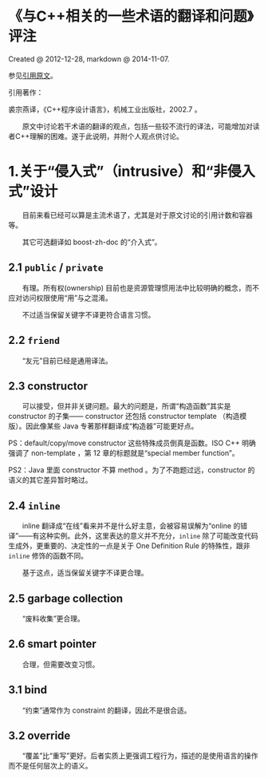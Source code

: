 ﻿# 《与C++相关的一些术语的翻译和问题》评注

Created @ 2012-12-28, markdown @ 2014-11-07.

参见[引用原文](http://www.is.pku.edu.cn/~qzy/books/cppl/words.htm)。

引用著作：

裘宗燕译，《C++程序设计语言》，机械工业出版社，2002.7 。

　　原文中讨论若干术语的翻译的观点，包括一些较不流行的译法，可能增加对读者C++理解的困难。遂于此说明，并附个人观点供讨论。

# 1.关于“侵入式”（intrusive）和“非侵入式”设计

　　目前来看已经可以算是主流术语了，尤其是对于原文讨论的引用计数和容器等。

　　其它可选翻译如 boost-zh-doc 的“介入式”。

## 2.1 `public` / `private`

　　有理。所有权(ownership) 目前也是资源管理惯用法中比较明确的概念，而不应对访问权限使用“用”与之混淆。

　　不过适当保留关键字不译更符合语言习惯。

## 2.2 `friend`

　　“友元”目前已经是通用译法。

## 2.3 constructor

　　可以接受，但并非关键问题。最大的问题是，所谓“构造函数”其实是 constructor 的子集—— constructor 还包括 constructor template （构造模版）。因此像某些 Java 专著那样翻译成“构造器”可能更好点。

PS：default/copy/move constructor 这些特殊成员倒真是函数。ISO C++ 明确强调了 non-template ，第 12 章的标题就是“special member function”。

PS2：Java 里面 constructor 不算 method 。为了不跑题过远，constructor 的语义的其它差异暂时略过。

## 2.4 `inline`

　　inline 翻译成“在线”看来并不是什么好主意，会被容易误解为“online 的错译”——有这种实例。此外，这里表达的意义并不充分，`inline` 除了可能改变代码生成外，更重要的、决定性的一点是关于 One Definition Rule 的特殊性，跟非 `inline` 修饰的函数不同。

　　基于这点，适当保留关键字不译更合理。

## 2.5 garbage collection

　　“废料收集”更合理。

## 2.6 smart pointer

　　合理，但需要改变习惯。

## 3.1 bind

　　“约束”通常作为 constraint 的翻译，因此不是很合适。

## 3.2 override

　　“覆盖”比“重写”更好。后者实质上更强调工程行为，描述的是使用语言的操作而不是任何层次上的语义。

